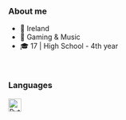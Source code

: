 ### About me

- 🌊 Ireland
- 🌟 Gaming & Music
- 🎓 17 | High School - 4th year

<br />

### Languages

<img align="left" alt="Python" width="26px" src="https://raw.githubusercontent.com/jmnote/z-icons/master/svg/python.svg" />

[youtube]: https://www.youtube.com/channel/UC--8COgkC-AQTt6kUVRoosg
